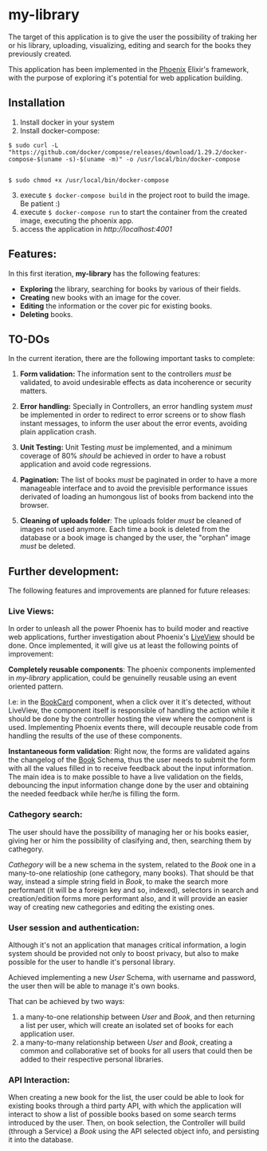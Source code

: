 # my-library

The target of this application is to give the user the possibility of traking her or his library, uploading, visualizing, editing and search for the books they previously created.

This application has been implemented in the [Phoenix](https://www.phoenixframework.org/) Elixir's framework, with the purpose of exploring it's potential for web application building.

## Installation

1. Install docker in your system
2. Install docker-compose:
```
$ sudo curl -L "https://github.com/docker/compose/releases/download/1.29.2/docker-compose-$(uname -s)-$(uname -m)" -o /usr/local/bin/docker-compose


$ sudo chmod +x /usr/local/bin/docker-compose
```
3. execute `$ docker-compose build` in the project root to build the image. Be patient :)
4. execute `$ docker-compose run` to start the container from the created image, executing the phoenix app.
5. access the application in *http://localhost:4001*


## Features:

In this first iteration, **my-library** has the following features:

- **Exploring** the library, searching for books by various of their fields.
- **Creating** new books with an image for the cover.
- **Editing** the information or the cover pic for existing books.
- **Deleting** books.

## TO-DOs

In the current iteration, there are the following important tasks to complete:

1.  **Form validation:** The information sent to the controllers *must* be validated, to avoid undesirable effects as data incoherence or security matters.

2. **Error handling:** Specially in Controllers, an error handling system *must* be implemented in order to redirect to error screens or to show flash instant messages, to inform the user about the error events, avoiding plain application crash.

3. **Unit Testing:** Unit Testing *must* be implemented, and a minimum coverage of 80% *should* be achieved in order to have a robust application and avoid code regressions.

4. **Pagination:** The list of books *must*
be paginated in order to have a more manageable interface and to avoid the previsible performance issues derivated of loading an humongous list of books from backend into the browser.

5. **Cleaning of uploads folder**: The uploads folder *must* be cleaned of images not used anymore. Each time a book is deleted from the database or a book image is changed by the user, the "orphan" image *must* be deleted.

## Further development:

The following features and improvements are planned for future releases:

### Live Views:

In order to unleash all the power Phoenix has to build moder and reactive web applications, further investigation about Phoenix's [LiveView](https://hexdocs.pm/phoenix_live_view/Phoenix.LiveView.html) should be done. Once implemented, it will give us at least the following points of improvement:

**Completely reusable components**: The phoenix components implemented in *my-library* application, could be genuinelly reusable using an event oriented pattern. 

I.e: in the [BookCard](https://github.com/jologar/my-library/blob/main/lib/mylibrary_web/components/book_card_component.ex) component, when a click over it it's detected, without LiveView, the component itself is responsible of handling the action while it should be done by the controller hosting the view where the component is used.
Implementing Phoenix events there, will decouple reusable code from handling the results of the use of these components.

**Instantaneous form validation**: Right now, the forms are validated agains the changelog of the [Book](https://github.com/jologar/my-library/blob/main/lib/mylibrary/model/book.ex) Schema, thus the user needs to submit the form with all the values filled in to receive feedback about the input information.
The main idea is to make possible to have a live validation on the fields, debouncing the input information change done by the user and obtaining the needed feedback while her/he is filling the form.

### Cathegory search: 

The user should have the possibility of managing her or his books easier, giving her or him the possibility of clasifying and, then, searching them by cathegory.

*Cathegory* will be a new schema in the system, related to the *Book* one in a many-to-one relatioship (one cathegory, many books). That should be that way, instead a simple string field in *Book*, to make the search more performant (it will be a foreign key and so, indexed), selectors in search and creation/edition forms more performant also, and it will provide an easier way of creating new cathegories and editing the existing ones.

### User session and authentication: 

Although it's not an application that manages critical information, a login system should be provided not only to boost privacy, but also to make possible for the user to handle it's personal library.

Achieved implementing a new *User* Schema, with username and password, the user then will be able to manage it's own books.

That can be achieved by two ways:

1. a many-to-one relationship between *User* and *Book*, and then returning a list per user, which will create an isolated set of books for each application user.
2. a many-to-many relationship between *User* and *Book*, creating a common and collaborative set of books for all users that could then be added to their respective personal libraries.


### API Interaction:

When creating a new book for the list, the user could be able to look for existing books through a third party API, with which the application will interact to show a list of possible books based on some search terms introduced by the user. Then, on book selection, the Controller will build (through a Service) a *Book* using the API selected object info, and persisting it into the database.